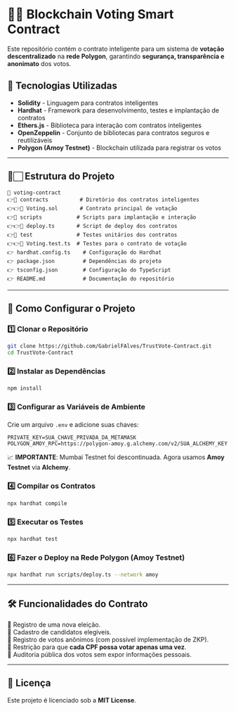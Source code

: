 # 🏳️‍🌟 Blockchain Voting Smart Contract

Este repositório contém o contrato inteligente para um sistema de **votação descentralizado** na **rede Polygon**, garantindo **segurança, transparência e anonimato** dos votos.

## 📌 Tecnologias Utilizadas

- **Solidity** - Linguagem para contratos inteligentes
- **Hardhat** - Framework para desenvolvimento, testes e implantação de contratos
- **Ethers.js** - Biblioteca para interação com contratos inteligentes
- **OpenZeppelin** - Conjunto de bibliotecas para contratos seguros e reutilizáveis
- **Polygon (Amoy Testnet)** - Blockchain utilizada para registrar os votos

---

## 💁️🏻 Estrutura do Projeto

```
📂 voting-contract
👉📂 contracts          # Diretório dos contratos inteligentes
👉👉📂 Voting.sol       # Contrato principal de votação
👉📂 scripts           # Scripts para implantação e interação
👉👉📂 deploy.ts       # Script de deploy dos contratos
👉📂 test              # Testes unitários dos contratos
👉👉📂 Voting.test.ts  # Testes para o contrato de votação
👉 hardhat.config.ts    # Configuração do Hardhat
👉 package.json         # Dependências do projeto
👉 tsconfig.json        # Configuração do TypeScript
👉 README.md            # Documentação do repositório
```

---

## 🚀 Como Configurar o Projeto

### **1️⃣ Clonar o Repositório**
```sh
git clone https://github.com/GabrielFAlves/TrustVote-Contract.git
cd TrustVote-Contract
```

### **2️⃣ Instalar as Dependências**
```sh
npm install
```

### **3️⃣ Configurar as Variáveis de Ambiente**
Crie um arquivo `.env` e adicione suas chaves:
```env
PRIVATE_KEY=SUA_CHAVE_PRIVADA_DA_METAMASK
POLYGON_AMOY_RPC=https://polygon-amoy.g.alchemy.com/v2/SUA_ALCHEMY_KEY
```
📈 **IMPORTANTE**: Mumbai Testnet foi descontinuada. Agora usamos **Amoy Testnet** via **Alchemy**.

### **4️⃣ Compilar os Contratos**
```sh
npx hardhat compile
```

### **5️⃣ Executar os Testes**
```sh
npx hardhat test
```

### **6️⃣ Fazer o Deploy na Rede Polygon (Amoy Testnet)**
```sh
npx hardhat run scripts/deploy.ts --network amoy
```

---

## 🛠️ Funcionalidades do Contrato

🔹 Registro de uma nova eleição.  
🔹 Cadastro de candidatos elegíveis.  
🔹 Registro de votos anônimos (com possível implementação de ZKP).  
🔹 Restrição para que **cada CPF possa votar apenas uma vez**.  
🔹 Auditoria pública dos votos sem expor informações pessoais.  

---

## 💚 Licença

Este projeto é licenciado sob a **MIT License**.

